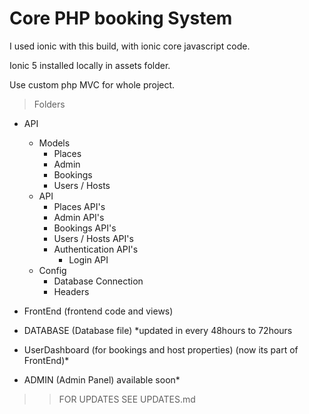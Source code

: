 # Core PHP booking System

I used ionic with this build, with ionic core javascript code.

Ionic 5 installed locally in assets folder.

Use custom php MVC for whole project.


> Folders
* API
    * Models
        * Places
        * Admin
        * Bookings
        * Users / Hosts
    * API
        * Places API's
        * Admin API's
        * Bookings API's
        * Users / Hosts API's
        * Authentication API's
            * Login API
    * Config
        * Database Connection
        * Headers    

* FrontEnd (frontend code and views)
* DATABASE (Database file) *updated in every 48hours to 72hours
* UserDashboard (for bookings and host properties) (now its part of FrontEnd)*
* ADMIN (Admin Panel) available soon*

>> FOR UPDATES SEE UPDATES.md
